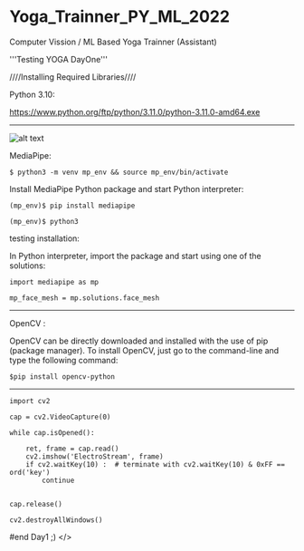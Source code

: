 # Yoga_Trainner_PY_ML_2022

Computer Vission / ML Based Yoga Trainner (Assistant) 


'''Testing YOGA DayOne'''

////Installing Required Libraries//// 

Python 3.10:

https://www.python.org/ftp/python/3.11.0/python-3.11.0-amd64.exe


------------------------------------------------------------------


![alt text](https://editor.analyticsvidhya.com/uploads/53474logo_horizontal_color.png)


MediaPipe: 

```$ python3 -m venv mp_env && source mp_env/bin/activate```

Install MediaPipe Python package and start Python interpreter:

```(mp_env)$ pip install mediapipe```

```(mp_env)$ python3```

testing installation:

In Python interpreter, import the package and start using one of the solutions:

```import mediapipe as mp```

```mp_face_mesh = mp.solutions.face_mesh```



------------------------------------------------------------------



OpenCV :

OpenCV can be directly downloaded and installed with the use of pip (package manager).
To install OpenCV, just go to the command-line and type the following command:

```$pip install opencv-python```



------------------------------------------------------------------

```
import cv2

cap = cv2.VideoCapture(0)

while cap.isOpened():

    ret, frame = cap.read()
    cv2.imshow('ElectroStream', frame)     
    if cv2.waitKey(10) :  # terminate with cv2.waitKey(10) & 0xFF == ord('key')
        continue
        
        
cap.release()

cv2.destroyAllWindows()

```

#end Day1 ;)  </>
